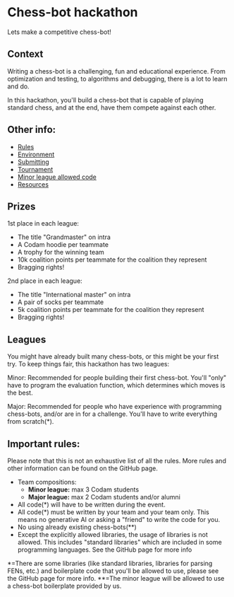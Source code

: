# Chess-bot hackathon
Lets make a competitive chess-bot!

## Context
Writing a chess-bot is a challenging, fun and educational experience. From
optimization and testing, to algorithms and debugging, there is a lot to learn
and do.

In this hackathon, you'll build a chess-bot that is capable of playing standard
chess, and at the end, have them compete against each other.

## Other info:
- [Rules](https://github.com/codam-coding-college/chess-hackathon/blob/master/rules.md)
- [Environment](https://github.com/codam-coding-college/chess-hackathon/blob/master/environment.md)
- [Submitting](https://github.com/codam-coding-college/chess-hackathon/blob/master/submitting.md)
- [Tournament](https://github.com/codam-coding-college/chess-hackathon/blob/master/tournament.md)
- [Minor league allowed code](https://github.com/codam-coding-college/chess-hackathon/tree/master/example)
- [Resources](https://github.com/codam-coding-college/chess-hackathon/blob/master/resources.md)

## Prizes
1st place in each league:
- The title "Grandmaster" on intra
- A Codam hoodie per teammate
- A trophy for the winning team
- 10k coalition points per teammate for the coalition they represent
- Bragging rights!

2nd place in each league:
- The title "International master" on intra
- A pair of socks per teammate
- 5k coalition points per teammate for the coalition they represent
- Bragging rights!

## Leagues
You might have already built many chess-bots, or this might be your first try.
To keep things fair, this hackathon has two leagues:

Minor:
	Recommended for people building their first chess-bot. You'll "only" have
	to program the evaluation function, which determines which moves is the
	best.

Major:
	Recommended for people who have experience with programming chess-bots,
	and/or are in for a challenge. You'll have to write everything from
	scratch(\*).

## Important rules:
Please note that this is not an exhaustive list of all the rules. More rules and
other information can be found on the GitHub page.

- Team compositions:
	- **Minor league:**	max 3 Codam students
	- **Major league:**	max 2 Codam students and/or alumni
- All code(\*) will have to be written during the event.
- All code(\*) must be written by your team and your team only. This means no
generative AI or asking a "friend" to write the code for you.
- No using already existing chess-bots(\*\*)
- Except the explicitly allowed libraries, the usage of libraries is not
allowed. This includes "standard libraries" which are included in some
programming languages. See the GitHub page for more info

\*=There are some libraries (like standard libraries, libraries for parsing
FENs, etc.) and boilerplate code that you'll be allowed to use, please see
the GitHub page for more info.
\*\*=The minor league will be allowed to use a chess-bot boilerplate provided by
us.
